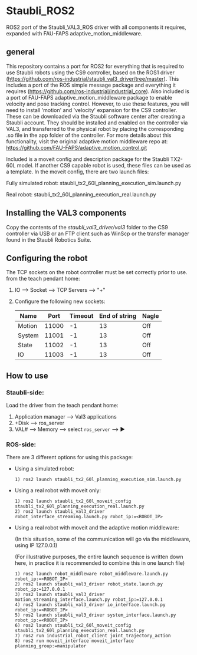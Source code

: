 # Staubli_ROS2
ROS2 port of the Staubli_VAL3_ROS driver with all components it requires, expanded with FAU-FAPS adaptive_motion_middleware.

## general
This repository contains a port for ROS2 for everything that is required to use Staubli robots using the CS9 controller, based on the ROS1 driver (https://github.com/ros-industrial/staubli_val3_driver/tree/master).
This includes a port of the ROS simple message package and everything it requires (https://github.com/ros-industrial/industrial_core).
Also included is a port of FAU-FAPS adaptive_motion_middleware package to enable velocity and pose tracking control.
However, to use these features, you will need to install 'motion' and 'velocity' expansion for the CS9 controller.
These can be downloaded via the Staubli software center after creating a Staubli account. They should be installed and enabled on the controller via VAL3, and transferred to the physical robot by placing the corresponding .so file in the app folder of the controller. 
For more details about this functionality, visit the original adaptive motion middleware repo at:
  https://github.com/FAU-FAPS/adaptive_motion_control.git
  
Included is a moveit config and description package for the Staubli TX2-60L model. If another CS9 capable robot is used, these files can be used as a template.
In the moveit config, there are two launch files:

Fully simulated robot: staubli_tx2_60l_planning_execution_sim.launch.py
  
Real robot: staubli_tx2_60l_planning_execution_real.launch.py

## Installing the VAL3 components
Copy the contents of the _staubli_val3_driver/val3_ folder to the CS9 controller via USB or an FTP client such as WinScp or the transfer manager found in the Staubli Robotics Suite.

## Configuring the robot
The TCP sockets on the robot controller must be set correctly prior to use. 
from the teach pendant home:
1) IO --> Socket --> TCP Servers --> "+"
2) Configure the following new sockets:
   
    | Name   | Port  | Timeout |End of string | Nagle |
    | ---    | ---   | ---     | ---          | ---   |
    | Motion | 11000 | -1      | 13           | Off   |
    | System | 11001 | -1      | 13           | Off   |
    | State  | 11002 | -1      | 13           | Off   |
    | IO     | 11003 | -1      | 13           | Off   |

## How to use
### Staubli-side:
Load the driver from the teach pendant home:
1) Application manager --> Val3 applications
2) +Disk --> ros_server
3) VAL# --> Memory --> select `ros_server` --> ▶

### ROS-side:
There are 3 different options for using this package:
  * Using a simulated robot:
    ```
    1) ros2 launch staubli_tx2_60l_planning_execution_sim.launch.py
    ```
  * Using a real robot with moveit only:
    ```
    1) ros2 launch staubli_tx2_60l_moveit_config staubli_tx2_60l_planning_execution_real.launch.py
    2) ros2 launch staubli_val3_driver robot_interface_streaming.launch.py robot_ip:=<ROBOT_IP>
    ```
  * Using a real robot with moveit and the adaptive motion middleware:
  
    (In this situation, some of the communication will go via the middleware, using IP 127.0.0.1)
    
    (For illustrative purposes, the entire launch sequence is written down here, in practice it is recommended to combine this in one launch file)
    ```
    1) ros2 launch robot_middleware robot_middleware.launch.py robot_ip:=<ROBOT_IP>
    2) ros2 launch staubli_val3_driver robot_state.launch.py robot_ip:=127.0.0.1
    3) ros2 launch staubli_val3_driver motion_streaming_interface.launch.py robot_ip:=127.0.0.1
    4) ros2 launch staubli_val3_driver io_interface.launch.py robot_ip:=<ROBOT_IP>
    5) ros2 launch staubli_val3_driver system_interface.launch.py robot_ip:=<ROBOT_IP>
    6) ros2 launch staubli_tx2_60l_moveit_config staubli_tx2_60l_planning_execution_real.launch.py 
    7) ros2 run industrial_robot_client joint_trajectory_action
    8) ros2 run moveit_interface moveit_interface planning_group:=manipulator
    ```

  
 

